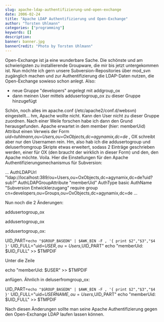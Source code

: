 ```yaml
---
slug: apache-ldap-authentifizierung-und-open-exchange
date: 2006-02-24
title: "Apache LDAP Authentifizierung und Open-Exchange"
author: "Torsten Uhlmann"
categories: ["programming"]
keywords: []
description:
banner: banner.jpg
bannerCredit: "Photo by Torsten Uhlmann"
---
```


Open-Exchange ist ja eine wunderbare Sache. Die schönste und am schwierigsten zu installierende Groupware, die mir bis jetzt untergekommen ist. Nun möchte ich gern unsere Subversion-Repositories über mod\_svn zugänglich machen und zur Authentifizierung die LDAP-Daten nutzen, die Open-Exchange sowieso schon anlegt. Also:

-   neue Gruppe "developers" angelegt mit addgroup\_ox
-   dann meinen User mittels addusertogroup\_ox zu dieser Gruppe hinzugefügt

Schön, noch alles im apache.conf (/etc/apache2/conf.d/websvn) eingestellt... hm, Apache wollte nicht. Kann den User nicht zu dieser Gruppe zuordnen. Nach einer Weile forschen habe ich dann den Grund herausgefunden. Apache erwartet in dem member (hier: memberUid) Attribut einen Verweis der Form *uid=tuhlmann,ou=Users,ou=OxObjects,dc=agynamix,dc=de* , OX schreibt aber nur den Usernamen rein. Hm, also hab ich die addusertogroup und deluserfromgroup Skripte etwas erweitert, sodass 2 Einträge geschrieben werden, einer für OX (den braucht der wirklich in dieser Form) und den, den Apache möchte. Voila. Hier die Einstellungen für den Apache Authentifizierungsmechanismus für Subversion:

... AuthLDAPUrl "ldap://localhost:389/ou=Users,ou=OxObjects,dc=agynamix,dc=de?uid?sub?" AuthLDAPGroupAttribute "memberUid" AuthType basic AuthName "Subversion Entwicklerzugang" require group cn=developers,ou=Groups,ou=OxObjects,dc=agynamix,dc=de ...

Nun noch die 2 Änderungen:

addusertogroup_ox

addusertogroup_ox

addusertogroup\_ox:

UID_PART=`echo "$GROUP_BASEDN" | $AWK_BIN -F , '{ print $2","$3","$4 }'` UID_FULL="uid=$USER,ou=Users,$UID_PART" echo "memberUid: $UID_FULL" >> $TMPDIF

Unter die Zeile

echo "memberUid: $USER" >> $TMPDIF

anfügen. Ähnlich in deluserfromgroup\_ox:

UID_PART=`echo "$GROUP_BASEDN" | $AWK_BIN -F , '{ print $2","$3","$4 }'` UID_FULL="uid=$USERNAME,ou=Users,$UID_PART" echo "memberUid: $UID_FULL" >> $TMPDIF

Nach diesen Änderungen sollte man seine Apache Authentifizierung gegen den Open-Exchange LDAP laufen lassen können.
